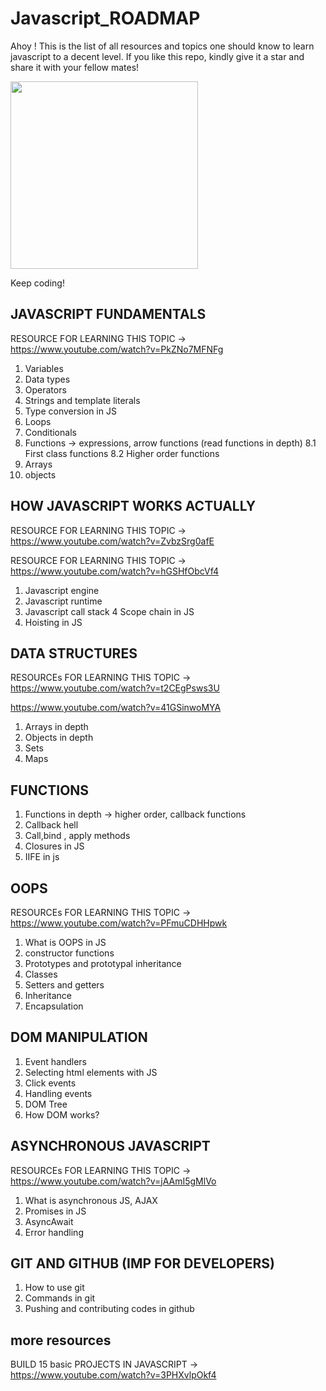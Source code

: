 # Javascript_ROADMAP
Ahoy ! This is the list of all resources and topics one should know to learn javascript to a decent level. If you like this repo, kindly give it a star and share it with your fellow mates!


<img src="https://giphy.com/gifs/memecandy-LmNwrBhejkK9EFP504" width="300">

Keep coding!


## JAVASCRIPT FUNDAMENTALS
RESOURCE FOR LEARNING THIS TOPIC -> https://www.youtube.com/watch?v=PkZNo7MFNFg
1. Variables 
2. Data types
3. Operators
4. Strings and template literals
5. Type conversion in JS
6. Loops
7. Conditionals 
8. Functions -> expressions, arrow functions (read functions in depth)
   8.1 First class functions
   8.2 Higher order functions
9. Arrays
10. objects

## HOW JAVASCRIPT WORKS ACTUALLY
RESOURCE FOR LEARNING THIS TOPIC -> https://www.youtube.com/watch?v=ZvbzSrg0afE

RESOURCE FOR LEARNING THIS TOPIC -> https://www.youtube.com/watch?v=hGSHfObcVf4
1. Javascript engine 
2. Javascript runtime
3. Javascript call stack
4 Scope chain in JS
5. Hoisting in JS


## DATA STRUCTURES
RESOURCEs FOR LEARNING THIS TOPIC -> 
https://www.youtube.com/watch?v=t2CEgPsws3U

https://www.youtube.com/watch?v=41GSinwoMYA

1. Arrays in depth 
2. Objects in depth
3. Sets
4. Maps


## FUNCTIONS
1. Functions in depth -> higher order, callback functions
2. Callback hell
3. Call,bind , apply methods
4. Closures in JS
5. IIFE in js

## OOPS
RESOURCEs FOR LEARNING THIS TOPIC -> 
https://www.youtube.com/watch?v=PFmuCDHHpwk
1. What is OOPS in JS
2. constructor functions
3. Prototypes and prototypal inheritance
4. Classes 
5. Setters and getters
6. Inheritance
7. Encapsulation

## DOM MANIPULATION
1. Event handlers
2. Selecting html elements with JS
3. Click events
4. Handling events
5. DOM Tree
6. How DOM works?

## ASYNCHRONOUS JAVASCRIPT
RESOURCEs FOR LEARNING THIS TOPIC ->
https://www.youtube.com/watch?v=jAAmI5gMlVo
1. What is asynchronous JS, AJAX
2. Promises in JS
3. AsyncAwait
4. Error handling

## GIT AND GITHUB (IMP FOR DEVELOPERS)
1. How to use git
2. Commands in git
3. Pushing and contributing codes in github 


## more resources
BUILD 15 basic PROJECTS IN JAVASCRIPT -> https://www.youtube.com/watch?v=3PHXvlpOkf4
